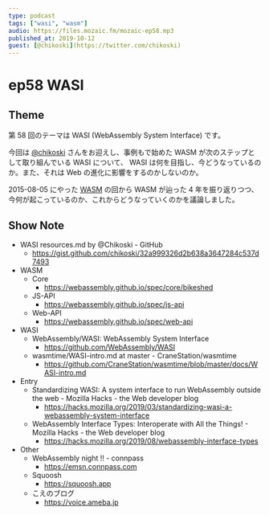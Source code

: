 ```yaml
---
type: podcast
tags: ["wasi", "wasm"]
audio: https://files.mozaic.fm/mozaic-ep58.mp3
published_at: 2019-10-12
guest: [@chikoski](https://twitter.com/chikoski)
---
```


# ep58 WASI

## Theme

第 58 回のテーマは WASI (WebAssembly System Interface) です。

今回は [@chikoski](https://twitter.com/chikoski) さんをお迎えし、事例もで始めた WASM が次のステップとして取り組んでいる WASI について、 WASI は何を目指し、今どうなっているのか。また、それは Web の進化に影響をするのかしないのか。

2015-08-05 にやった [WASM](https://mozaic.fm/episodes/19/es7-sideshow.html) の回から WASM が辿った 4 年を振り返りつつ、今何が起こっているのか、これからどうなっていくのかを議論しました。


## Show Note

- WASI resources.md by @Chikoski - GitHub
  - <https://gist.github.com/chikoski/32a999326d2b638a3647284c537d7493>
- WASM
  - Core
    - <https://webassembly.github.io/spec/core/bikeshed>
  - JS-API
    - <https://webassembly.github.io/spec/js-api>
  - Web-API
    - <https://webassembly.github.io/spec/web-api>
- WASI
  - WebAssembly/WASI: WebAssembly System Interface
    - <https://github.com/WebAssembly/WASI>
  - wasmtime/WASI-intro.md at master - CraneStation/wasmtime
    - <https://github.com/CraneStation/wasmtime/blob/master/docs/WASI-intro.md>
- Entry
  - Standardizing WASI: A system interface to run WebAssembly outside the web - Mozilla Hacks - the Web developer blog
    - <https://hacks.mozilla.org/2019/03/standardizing-wasi-a-webassembly-system-interface>
  - WebAssembly Interface Types: Interoperate with All the Things! - Mozilla Hacks - the Web developer blog
    - <https://hacks.mozilla.org/2019/08/webassembly-interface-types>
- Other
  - WebAssembly night !! - connpass
    - <https://emsn.connpass.com>
  - Squoosh
    - <https://squoosh.app>
  - こえのブログ
    - <https://voice.ameba.jp>
